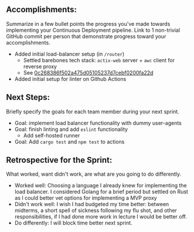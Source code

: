 ## Accomplishments:
  Summarize in a few bullet points the progress you've made towards implementing your Continuous Deployment pipeline. Link to 1 non-trivial GitHub commit per person that demonstrate progress toward your accomplishments.
  - Added initial load-balancer setup (in `/router`)
    - Settled barebones tech stack: `actix-web` server + `awc` client for reverse proxy
    - See [0c268386f502a475d05105237d7cebf0200fa22d](https://github.ncsu.edu/hdschnei/CSC-519-project/commit/0c268386f502a475d05105237d7cebf0200fa22d)
  - Added initial setup for linter on Github Actions

## Next Steps:
  Briefly specify the goals for each team member during your next sprint.
  - Goal: implement load balancer functionality with dummy user-agents
  - Goal: finish linting and add `eslint` functionality
    - Add self-hosted runner
  - Goal: Add `cargo test` and `npm test` to actions
## Retrospective for the Sprint: 
  What worked, want didn't work, are what are you going to do differently.
  - Worked well: Choosing a language I already knew for implementing the load balancer. I considered Golang for a brief period but settled on Rust as I could better vet options for implementing a MVP proxy
  - Didn't work well: I wish I had budgeted my time better: between midterms, a short spell of sickness following my flu shot, and other responsibilities, if I had done more work in lecture I would be better off.
  - Do differently: I will block time better next sprint.
